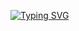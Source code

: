 [![Typing SVG](https://readme-typing-svg.demolab.com?font=&weight=200&size=30&pause=1000&color=00F7E8&vCenter=true&lines=Hey+there!+You've+landed+on+my+page)](https://git.io/typing-svg)

<!--
**Archit-P-Singh/Archit-P-Singh** is a ✨ _special_ ✨ repository because its `README.md` (this file) appears on your GitHub profile.

Here are some ideas to get you started:

- 🔭 I’m currently working on ...
- 🌱 I’m currently learning ...
- 👯 I’m looking to collaborate on ...
- 🤔 I’m looking for help with ...
- 💬 Ask me about ...
- 📫 How to reach me: ...
- 😄 Pronouns: ...
- ⚡ Fun fact: ...
-->
